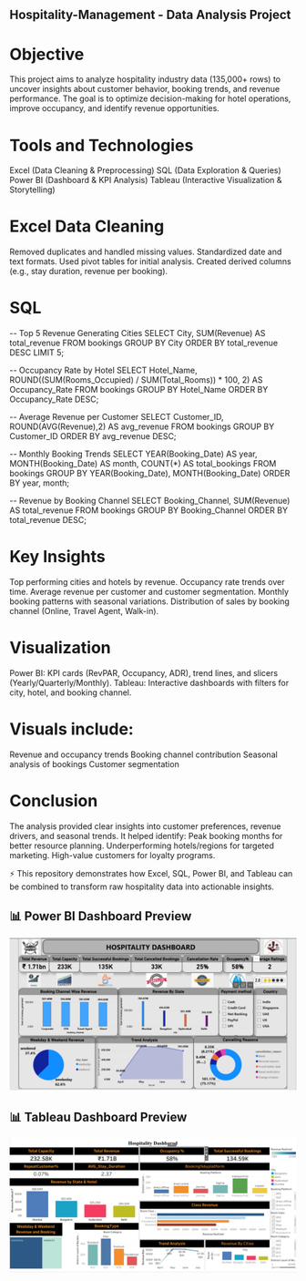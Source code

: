 ## Hospitality-Management - Data Analysis Project
# Objective

This project aims to analyze hospitality industry data (135,000+ rows) to uncover insights about customer behavior, booking trends, and revenue performance. The goal is to optimize decision-making for hotel operations, improve occupancy, and identify revenue opportunities.

# Tools and Technologies
Excel (Data Cleaning & Preprocessing)
SQL (Data Exploration & Queries)
Power BI (Dashboard & KPI Analysis)
Tableau (Interactive Visualization & Storytelling)

# Excel Data Cleaning
Removed duplicates and handled missing values.
Standardized date and text formats.
Used pivot tables for initial analysis.
Created derived columns (e.g., stay duration, revenue per booking).

# SQL 
-- Top 5 Revenue Generating Cities
SELECT City, SUM(Revenue) AS total_revenue
FROM bookings
GROUP BY City
ORDER BY total_revenue DESC
LIMIT 5;

-- Occupancy Rate by Hotel
SELECT Hotel_Name,
       ROUND((SUM(Rooms_Occupied) / SUM(Total_Rooms)) * 100, 2) AS Occupancy_Rate
FROM bookings
GROUP BY Hotel_Name
ORDER BY Occupancy_Rate DESC;

-- Average Revenue per Customer
SELECT Customer_ID, ROUND(AVG(Revenue),2) AS avg_revenue
FROM bookings
GROUP BY Customer_ID
ORDER BY avg_revenue DESC;

-- Monthly Booking Trends
SELECT YEAR(Booking_Date) AS year,
       MONTH(Booking_Date) AS month,
       COUNT(*) AS total_bookings
FROM bookings
GROUP BY YEAR(Booking_Date), MONTH(Booking_Date)
ORDER BY year, month;

-- Revenue by Booking Channel
SELECT Booking_Channel, SUM(Revenue) AS total_revenue
FROM bookings
GROUP BY Booking_Channel
ORDER BY total_revenue DESC;

# Key Insights

Top performing cities and hotels by revenue.
Occupancy rate trends over time.
Average revenue per customer and customer segmentation.
Monthly booking patterns with seasonal variations.
Distribution of sales by booking channel (Online, Travel Agent, Walk-in).

# Visualization
Power BI: KPI cards (RevPAR, Occupancy, ADR), trend lines, and slicers (Yearly/Quarterly/Monthly).
Tableau: Interactive dashboards with filters for city, hotel, and booking channel.

# Visuals include:
Revenue and occupancy trends
Booking channel contribution
Seasonal analysis of bookings
Customer segmentation

# Conclusion
The analysis provided clear insights into customer preferences, revenue drivers, and seasonal trends. It helped identify:
Peak booking months for better resource planning.
Underperforming hotels/regions for targeted marketing.
High-value customers for loyalty programs.

⚡ This repository demonstrates how Excel, SQL, Power BI, and Tableau can be combined to transform raw hospitality data into actionable insights.

## 📊 Power BI Dashboard Preview
![image alt](https://github.com/MuzammilAzeem/Hospitality-Analysis/blob/8aa13087aeed047412d46c0514da52ac7a92a863/Hospitality%20PowerBI%20scrnshot.png)

## 📊 Tableau Dashboard Preview
![image alt](https://github.com/MuzammilAzeem/Hospitality-Analysis/blob/2907e63306cff44972612f05d69bf707de30e5c5/Hospitality%20Tableau%20scrnshot%20n.png)
